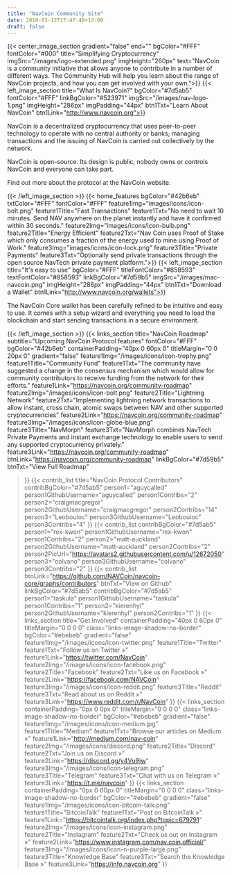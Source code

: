```yaml
---
title: "NavCoin Community Site"
date: 2018-03-12T17:47:48+13:00
draft: false
---
```

{{< center_image_section
    gradient="false"
    end=""
    bgColor="#FFF"
    fontColor="#000"
    title="Simplifying Cryptocurrency"
    imgSrc="/images/logo-extended.png"
    imgHeight="260px"
    text="NavCoin is a community initiative that allows anyone to contribute in a number of different ways. The Community Hub will help you learn about the range of NavCoin projects, and how you can get involved with your own.">}}
{{< left_image_section
    title="What Is NavCoin?"
    bgColor="#7d5ab5"
    fontColor="#FFF"
    linkBgColor="#523971"
    imgSrc="/images/nav-logo-1.png"
    imgHeight="286px"
    imgPadding="44px"
    btn1Txt="Learn About NavCoin"
    btn1Link="http://www.navcoin.org">}}
    <p>NavCoin is a decentralized cryptocurrency that uses peer-to-peer technology to operate with no central authority or banks; managing transactions and the issuing of NavCoin is carried out collectively by the network.</p>
    <p>NavCoin is open-source. Its design is public, nobody owns or controls NavCoin and everyone can take part.</p>
    <p>Find out more about the protocol at the NavCoin website.</p>
{{< /left_image_section >}}
{{< home_features
    bgColor="#42b6eb"
    txtColor="#FFF"
    fontColor="#FFF"
    feature1Img="images/icons/icon-bolt.png"
    feature1Title="Fast Transactions"
    feature1Txt="No need to wait 10 minutes. Send NAV anywhere on the planet instantly and have it confirmed within 30 seconds."
    feature2Img="images/icons/icon-bulb.png"
    feature2Title="Energy Efficient"
    feature2Txt="Nav Coin uses Proof of Stake which only consumes a fraction of the energy used to mine using Proof of Work."
    feature3Img="images/icons/icon-lock.png"
    feature3Title="Private Payments"
    feature3Txt="Optionally send private transactions through the open source NavTech private payment platform.">}}
{{< left_image_section
    title="It's easy to use"
    bgColor="#FFF"
    titleFontColor="#858593"
    textFontColor="#858593"
    linkBgColor="#7d59b5"
    imgSrc="/images/mac-navcoin.png"
    imgHeight="286px"
    imgPadding="44px"
    btn1Txt="Download a Wallet"
    btn1Link="http://www.navcoin.org/wallets">}}
    <p>The NavCoin Core wallet has been carefully refined to be intuitive and easy to use. It comes with a setup wizard and everything you need to load the blockchain and start sending transactions in a secure environment.</p>
{{< /left_image_section >}}
{{< links_section
    title="NavCoin Roadmap"
    subtitle="Upcoming NavCoin Protocol features"
    fontColor="#FFF"
    bgColor="#42b6eb"
    containerPadding="40px 0 60px 0"
    titleMargin="0 0 20px 0"
    gradient="false"
    feature1Img="/images/icons/icon-trophy.png"
    feature1Title="Community Fund"
    feature1Txt="The community have suggested a change in the consensus mechanism which would allow for community contributors to receive funding from the network for their efforts."
    feature1Link="https://navcoin.org/community-roadmap"
    feature2Img="/images/icons/icon-bolt.png"
    feature2Title="Lightning Network"
    feature2Txt="Implementing lightning network transactions to allow instant, cross chain, atomic swaps between NAV and other supported cryptocurrencies"
    feature2Link="https://navcoin.org/community-roadmap"
    feature3Img="/images/icons/icon-globe-blue.png"
    feature3Title="NavMorph"
    feature3Txt="NavMorph combines NavTech Private Payments and instant exchange technology to enable users to send any supported cryptocurrency privately."
    feature3Link="https://navcoin.org/community-roadmap"
    btnLink="https://navcoin.org/community-roadmap"
    linkBgColor="#7d59b5"
    btnTxt="View Full Roadmap"
>}}
{{< contrib_list
title="NavCoin Protocol Contributors"
contribBgColor="#7d5ab5"
person1="aguycalled"
person1GithubUsername="aguycalled"
person1Contribs="2"
person2="craigmacgregor"
person2GithubUsername="craigmacgregor"
person2Contribs="14"
person3="Leobouloc"
person3GithubUsername="Leobouloc"
person3Contribs="4"
>}}
{{< contrib_list
contribBgColor="#7d5ab5"
person1="rex-kwon"
person1GithubUsername="rex-kwon"
person1Contribs="2"
person2="matt-auckland"
person2GithubUsername="matt-auckland"
person2Contribs="2"
person2PicUrl="https://avatars2.githubusercontent.com/u/12672050"
person3="colvano"
person3GithubUsername="colvano"
person3Contribs="2"
>}}
{{< contrib_list
btnLink="https://github.com/NAVCoin/navcoin-core/graphs/contributors"
btnTxt="View on Github"
linkBgColor="#7d5ab5"
contribBgColor="#7d5ab5"
person1="taskula"
person1GithubUsername="taskula"
person1Contribs="1"
person2="kierenhyl"
person2GithubUsername="kierenhyl"
person2Contribs="1"
>}}
{{< links_section
  title="Get Involved"
  containerPadding="40px 0 60px 0"
  titleMargin="0 0 0 0"
  class="links-image-shadow-no-border"
  bgColor="#ebebeb"
  gradient="false"
  feature1Img="/images/icons/icon-twitter.png"
  feature1Title="Twitter"
  feature1Txt="Follow us on Twitter »"
  feature1Link="https://twitter.com/NavCoin"
  feature2Img="/images/icons/icon-facebook.png"
  feature2Title="Facebook"
  feature2Txt="Like us on Facebook »"
  feature2Link="https://facebook.com/NAVCoin"
  feature3Img="/images/icons/icon-reddit.png"
  feature3Title="Reddit"
  feature3Txt="Read about us on Reddit »"
  feature3Link="https://www.reddit.com/r/NavCoin"
>}}
{{< links_section
  containerPadding="0px 0 0px 0"
  titleMargin="0 0 0 0"
  class="links-image-shadow-no-border"
  bgColor="#ebebeb"
  gradient="false"
  feature1Img="/images/icons/icon-medium.jpg"
  feature1Title="Medium"
  feature1Txt="Browse our articles on Medium »"
  feature1Link="http://medium.com/nav-coin"
  feature2Img="/images/icons/discord.png"
  feature2Title="Discord"
  feature2Txt="Join us on Discord »"
  feature2Link="https://discord.gg/y4Vu9jw"
  feature3Img="/images/icons/icon-telegram.png"
  feature3Title="Telegram"
  feature3Txt="Chat with us on Telegram »"
  feature3Link="https://t.me/navcoin"
>}}
{{< links_section
  containerPadding="0px 0 60px 0"
  titleMargin="0 0 0 0"
  class="links-image-shadow-no-border"
  bgColor="#ebebeb"
  gradient="false"
  feature1Img="/images/icons/icon-bitcoin-talk.png"
  feature1Title="BitcoinTalk"
  feature1Txt="Post on BitcoinTalk »"
  feature1Link="https://bitcointalk.org/index.php?topic=679791"
  feature2Img="/images/icons/icon-instagram.png"
  feature2Title="Instagram"
  feature2Txt="Check us out on Instagram »"
  feature2Link="https://www.instagram.com/nav.coin.official/"
  feature3Img="/images/icons/icon-n-purple-large.png"
  feature3Title="Knowledge Base"
  feature3Txt="Search the Knowledge Base »"
  feature3Link="https://info.navcoin.org"
>}}